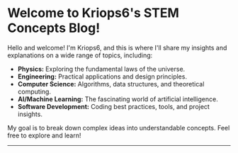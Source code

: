 # Welcome to Kriops6's STEM Concepts Blog!

Hello and welcome! I'm Kriops6, and this is where I'll share my insights and explanations on a wide range of topics, including:

- **Physics:** Exploring the fundamental laws of the universe.
- **Engineering:** Practical applications and design principles.
- **Computer Science:** Algorithms, data structures, and theoretical computing.
- **AI/Machine Learning:** The fascinating world of artificial intelligence.
- **Software Development:** Coding best practices, tools, and project insights.

My goal is to break down complex ideas into understandable concepts. Feel free to explore and learn!

---


